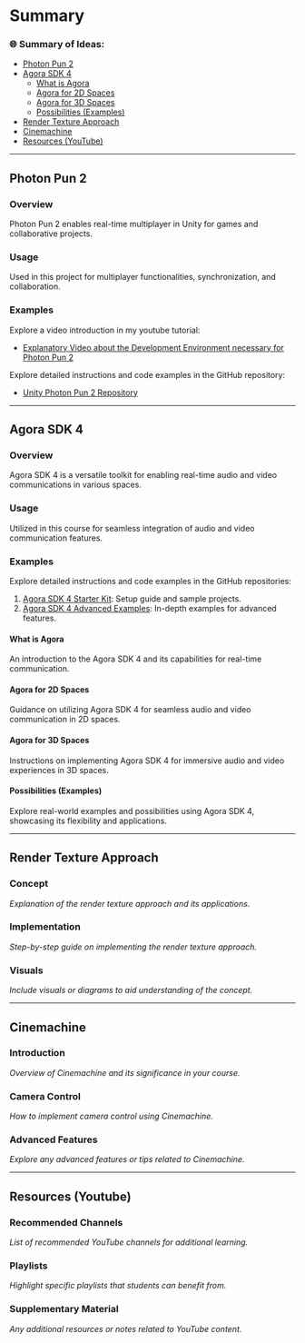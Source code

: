 # Summary

### 🌐 Summary of Ideas:
- [Photon Pun 2](#photon-pun-2)
- [Agora SDK 4](#agora-sdk-4)
  - [What is Agora](#what-is-agora)
  - [Agora for 2D Spaces](#agora-for-2d-spaces)
  - [Agora for 3D Spaces](#agora-for-3d-spaces)
  - [Possibilities (Examples)](#possibilities-examples)
- [Render Texture Approach](#render-texture-approach)
- [Cinemachine](#cinemachine)
- [Resources (YouTube)](#resources-youtube)

---

## Photon Pun 2

### Overview
Photon Pun 2 enables real-time multiplayer in Unity for games and collaborative projects.

### Usage
Used in this project for multiplayer functionalities, synchronization, and collaboration.

### Examples
Explore a video introduction in my youtube tutorial:

- [Explanatory Video about the Development Environment necessary for Photon Pun 2](https://www.youtube.com/watch?v=p0cZINbep_A)

Explore detailed instructions and code examples in the GitHub repository:

- [Unity Photon Pun 2 Repository](https://github.com/marcor0311/unity-photon-pun-2)

---

## Agora SDK 4

### Overview
Agora SDK 4 is a versatile toolkit for enabling real-time audio and video communications in various spaces.

### Usage
Utilized in this course for seamless integration of audio and video communication features.

### Examples
Explore detailed instructions and code examples in the GitHub repositories:

1. [Agora SDK 4 Starter Kit](link-to-repo-1): Setup guide and sample projects.
2. [Agora SDK 4 Advanced Examples](link-to-repo-2): In-depth examples for advanced features.

#### What is Agora
An introduction to the Agora SDK 4 and its capabilities for real-time communication.

#### Agora for 2D Spaces
Guidance on utilizing Agora SDK 4 for seamless audio and video communication in 2D spaces.

#### Agora for 3D Spaces
Instructions on implementing Agora SDK 4 for immersive audio and video experiences in 3D spaces.

#### Possibilities (Examples)
Explore real-world examples and possibilities using Agora SDK 4, showcasing its flexibility and applications.


---

## Render Texture Approach

### Concept
*Explanation of the render texture approach and its applications.*

### Implementation
*Step-by-step guide on implementing the render texture approach.*

### Visuals
*Include visuals or diagrams to aid understanding of the concept.*

---

## Cinemachine

### Introduction
*Overview of Cinemachine and its significance in your course.*

### Camera Control
*How to implement camera control using Cinemachine.*

### Advanced Features
*Explore any advanced features or tips related to Cinemachine.*

---

## Resources (Youtube)

### Recommended Channels
*List of recommended YouTube channels for additional learning.*

### Playlists
*Highlight specific playlists that students can benefit from.*

### Supplementary Material
*Any additional resources or notes related to YouTube content.*


